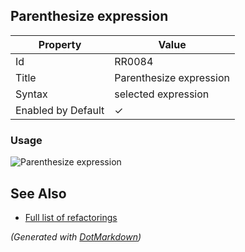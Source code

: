 ## Parenthesize expression

| Property           | Value                   |
| ------------------ | ----------------------- |
| Id                 | RR0084                  |
| Title              | Parenthesize expression |
| Syntax             | selected expression     |
| Enabled by Default | &#x2713;                |

### Usage

![Parenthesize expression](../../images/refactorings/ParenthesizeExpression.png)

## See Also

* [Full list of refactorings](Refactorings.md)


*\(Generated with [DotMarkdown](http://github.com/JosefPihrt/DotMarkdown)\)*